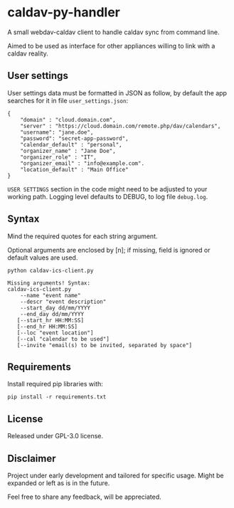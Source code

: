 # caldav-py-handler
A small webdav-caldav client to handle caldav sync from command line.

Aimed to be used as interface for other appliances willing to link with a caldav reality.

## User settings
User settings data must be formatted in JSON as follow, by default the app searches for it in file `user_settings.json`:
```
{
    "domain" : "cloud.domain.com",
    "server" : "https://cloud.domain.com/remote.php/dav/calendars",
    "username": "jane.doe",
    "password": "secret-app-password",
    "calendar_default" : "personal",
    "organizer_name" : "Jane Doe",
    "organizer_role" : "IT",
    "organizer_email" : "info@example.com".
    "location_default" : "Main Office"
}
```
`USER SETTINGS` section in the code might need to be adjusted to your working path.
Logging level defaults to DEBUG, to log file `debug.log`.

## Syntax
Mind the required quotes for each string argument.

Optional arguments are enclosed by [n]; if missing, field is ignored or default values are used.
```
python caldav-ics-client.py

Missing arguments! Syntax:
caldav-ics-client.py
    --name "event name"
    --descr "event description"
    --start_day dd/mm/YYYY
    --end_day dd/mm/YYYY
   [--start_hr HH:MM:SS]
   [--end_hr HH:MM:SS]
   [--loc "event location"]
   [--cal "calendar to be used"]
   [--invite "email(s) to be invited, separated by space"]
```

## Requirements
Install required pip libraries with:
```
pip install -r requirements.txt
```


## License
Released under GPL-3.0 license.

## Disclaimer
Project under early development and tailored for specific usage. Might be expanded or left as is in the future.

Feel free to share any feedback, will be appreciated.
